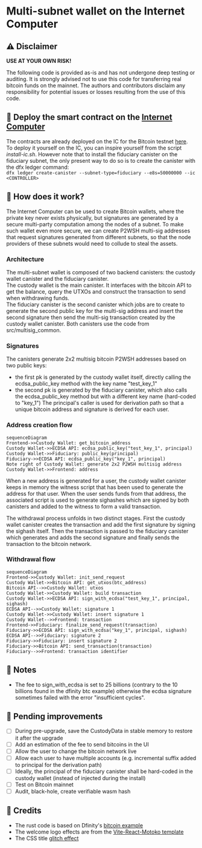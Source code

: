 # Multi-subnet wallet on the Internet Computer

## ⚠️ Disclaimer

**USE AT YOUR OWN RISK!**

The following code is provided as-is and has not undergone deep testing or auditing. It is strongly advised not to use this code for transferring real bitcoin funds on the mainnet. The authors and contributors disclaim any responsibility for potential issues or losses resulting from the use of this code.

## 🚀 Deploy the smart contract on the [Internet Computer](https://internetcomputer.org/)

The contracts are already deployed on the IC for the Bitcoin testnet [here](https://o3zgr-waaaa-aaaap-abr2q-cai.raw.icp0.io/).  
To deploy it yourself on the IC, you can inspire yourself from the script _install-ic.sh_. However note that to install the fiduciary canister on the fiduciary subnet, the only present way to do so is to create the canister with the dfx ledger command:  
```dfx ledger create-canister --subnet-type=fiduciary --e8s=50000000 --ic <CONTROLLER>```

## 🔎 How does it work?

The Internet Computer can be used to create Bitcoin wallets, where the private key never exists physically, but signatures are generated by a secure multi-party computation among the nodes of a subnet. To make such wallet even more secure, we can create P2WSH multi-sig addresses that request signatures generated from different subnets, so that the node providers of these subnets would need to collude to steal the assets.

### Architecture

The multi-subnet wallet is composed of two backend canisters: the custody wallet canister and the fiduciary canister.  
The custody wallet is the main canister. It interfaces with the bitcoin API to get the balance, query the UTXOs and construct the transaction to send when withdrawing funds.  
The fiduciary canister is the second canister which jobs are to create to generate the second public key for the multi-sig address and insert the second signature then send the multi-sig transaction created by the custody wallet canister.
Both canisters use the code from src/multisig_common.

### Signatures

The canisters generate 2x2 multisig bitcoin P2WSH addresses based on two public keys:  
 - the first pk is generated by the custody wallet itself, directly calling the ecdsa_public_key method with the key name "test_key_1"
 - the second pk is generated by the fiduciary canister, which also calls the ecdsa_public_key method but with a different key name (hard-coded to "key_1")
The principal's caller is used for derivation path so that a unique bitcoin address and signature is derived for each user.

### Address creation flow

```mermaid
sequenceDiagram
Frontend->>Custody Wallet: get_bitcoin_address
Custody Wallet->>ECDSA API: ecdsa_public_key("test_key_1", principal)
Custody Wallet->>Fiduciary: public_key(principal)
Fiduciary->>ECDSA API: ecdsa_public_key("key_1", principal)
Note right of Custody Wallet: generate 2x2 P2WSH multisig address
Custody Wallet->>Frontend: address
```

When a new address is generated for a user, the custody wallet canister keeps in memory the witness script that has been used to generate the address for that user. When the user sends funds from that address, the associated script is used to generate sighashes which are signed by both canisters and added to the witness to form a valid transaction.  

The withdrawal process unfolds in two distinct stages. First the custody wallet canister creates the transaction and add the first signature by signing the sighash itself. Then the transaction is passed to the fiduciary canister which generates and adds the second signature and finally sends the transaction to the bitcoin network.

### Withdrawal flow

```mermaid
sequenceDiagram
Frontend->>Custody Wallet: init_send_request
Custody Wallet->>Bitcoin API: get_utxos(btc_address)
Bitcoin API-->>Custody Wallet: utxos
Custody Wallet->>Custody Wallet: build transaction
Custody Wallet->>ECDSA API: sign_with_ecdsa("test_key_1", principal, sighash)
ECDSA API-->>Custody Wallet: signature 1
Custody Wallet->>Custody Wallet: insert signature 1
Custody Wallet-->>Frontend: transaction
Frontend->>Fiduciary: finalize_send_request(transaction)
Fiduciary->>ECDSA API: sign_with_ecdsa("key_1", principal, sighash)
ECDSA API-->>Fiduciary: signature 2
Fiduciary->>Fiduciary: insert signature 2
Fiduciary->>Bitcoin API: send_transaction(transaction)
Fiduciary-->>Frontend: transaction identifier
```

## 📃 Notes

 - The fee to sign_with_ecdsa is set to 25 billions (contrary to the 10 billions found in the dfinity btc example) otherwise the ecdsa signature sometimes failed with the error "insufficient cycles".

## 🚧 Pending improvements

 - [ ] During pre-upgrade, save the CustodyData in stable memory to restore it after the upgrade
 - [ ] Add an estimation of the fee to send bitcoins in the UI
 - [ ] Allow the user to change the bitcoin network live
 - [ ] Allow each user to have multiple accounts (e.g. incremental suffix added to principal for the derivation path)
 - [ ] Ideally, the principal of the fiduciary canister shall be hard-coded in the custody wallet (instead of injected during the install)
 - [ ] Test on Bitcoin mainnet
 - [ ] Audit, black-hole, create verifiable wasm hash

## 🙏 Credits

 - The rust code is based on Dfinity's [bitcoin example](https://github.com/rust-bitcoin/rust-bitcoin/tree/master)
 - The welcome logo effects are from the [Vite-React-Motoko template](https://github.com/rvanasa/vite-react-motoko/tree/main)
 - The CSS title [glitch effect](https://codepen.io/aldrie/pen/PojGYLo)
